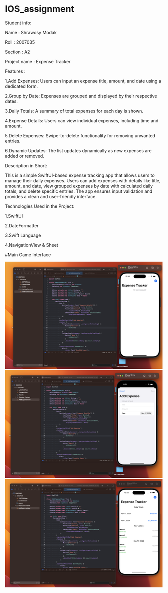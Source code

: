 # IOS_assignment
Student info:

Name : Shrawosy Modak

Roll : 2007035

Section : A2

Project name : Expense Tracker

Features :

1.Add Expenses: Users can input an expense title, amount, and date using a dedicated form.

2.Group by Date: Expenses are grouped and displayed by their respective dates.

3.Daily Totals: A summary of total expenses for each day is shown.

4.Expense Details: Users can view individual expenses, including time and amount.

5.Delete Expenses: Swipe-to-delete functionality for removing unwanted entries.

6.Dynamic Updates: The list updates dynamically as new expenses are added or removed.

Description in Short:

This is a simple SwiftUI-based expense tracking app that allows users to manage their daily expenses. 
Users can add expenses with details like title, amount, and date, view grouped expenses by date with calculated daily totals, and delete specific entries.
 The app ensures input validation and provides a clean and user-friendly interface.


Technologies Used in the Project:

1.SwiftUI

2.DateFormatter

3.Swift Language

4.NavigationView & Sheet

#Main Game Interface

![Game Interface 1](https://github.com/shrawosymodak/IOS_assignment/blob/main/Screenshot%201403-08-27%20at%2012.20.53.png)
![Game Interface 2](https://github.com/shrawosymodak/IOS_assignment/blob/main/Screenshot%201403-08-27%20at%2012.21.16.png)
![Game Interface 2](https://github.com/shrawosymodak/IOS_assignment/blob/main/Screenshot%201403-08-27%20at%2012.22.32.png)
